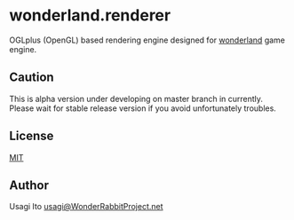 wonderland.renderer
===================

OGLplus (OpenGL) based rendering engine designed for [wonderland](https://github.com/usagi/wonderland) game engine.

## Caution

This is alpha version under developing on master branch in currently.
Please wait for stable release version if you avoid unfortunately troubles.

## License

[MIT](LICENSE)

## Author

Usagi Ito <usagi@WonderRabbitProject.net>

